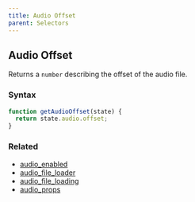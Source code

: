 ```yaml
---
title: Audio Offset
parent: Selectors
---
```


## Audio Offset

Returns a `number` describing the offset of the audio file.

### Syntax

```js
function getAudioOffset(state) {
  return state.audio.offset;
}
```

### Related

- [audio_enabled](./audio_enabled.md)
- [audio_file_loader](./audio_file_loader.md)
- [audio_file_loading](./audio_file_loading.md)
- [audio_props](./audio_props.md)

